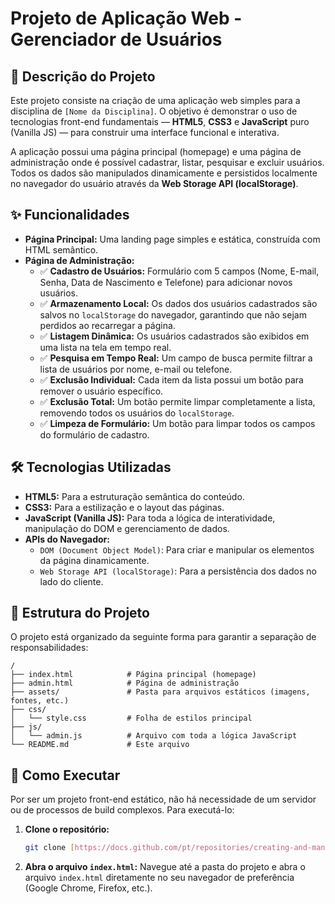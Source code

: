 # Projeto de Aplicação Web - Gerenciador de Usuários

## 📜 Descrição do Projeto

Este projeto consiste na criação de uma aplicação web simples para a disciplina de `[Nome da Disciplina]`. O objetivo é demonstrar o uso de tecnologias front-end fundamentais — **HTML5**, **CSS3** e **JavaScript** puro (Vanilla JS) — para construir uma interface funcional e interativa.

A aplicação possui uma página principal (homepage) e uma página de administração onde é possível cadastrar, listar, pesquisar e excluir usuários. Todos os dados são manipulados dinamicamente e persistidos localmente no navegador do usuário através da **Web Storage API (localStorage)**.

## ✨ Funcionalidades

-   **Página Principal:** Uma landing page simples e estática, construída com HTML semântico.
-   **Página de Administração:**
    -   ✅ **Cadastro de Usuários:** Formulário com 5 campos (Nome, E-mail, Senha, Data de Nascimento e Telefone) para adicionar novos usuários.
    -   ✅ **Armazenamento Local:** Os dados dos usuários cadastrados são salvos no `localStorage` do navegador, garantindo que não sejam perdidos ao recarregar a página.
    -   ✅ **Listagem Dinâmica:** Os usuários cadastrados são exibidos em uma lista na tela em tempo real.
    -   ✅ **Pesquisa em Tempo Real:** Um campo de busca permite filtrar a lista de usuários por nome, e-mail ou telefone.
    -   ✅ **Exclusão Individual:** Cada item da lista possui um botão para remover o usuário específico.
    -   ✅ **Exclusão Total:** Um botão permite limpar completamente a lista, removendo todos os usuários do `localStorage`.
    -   ✅ **Limpeza de Formulário:** Um botão para limpar todos os campos do formulário de cadastro.

## 🛠️ Tecnologias Utilizadas

-   **HTML5:** Para a estruturação semântica do conteúdo.
-   **CSS3:** Para a estilização e o layout das páginas.
-   **JavaScript (Vanilla JS):** Para toda a lógica de interatividade, manipulação do DOM e gerenciamento de dados.
-   **APIs do Navegador:**
    -   `DOM (Document Object Model)`: Para criar e manipular os elementos da página dinamicamente.
    -   `Web Storage API (localStorage)`: Para a persistência dos dados no lado do cliente.

## 📁 Estrutura do Projeto

O projeto está organizado da seguinte forma para garantir a separação de responsabilidades:

```
/
├── index.html            # Página principal (homepage)
├── admin.html            # Página de administração
├── assets/               # Pasta para arquivos estáticos (imagens, fontes, etc.)
├── css/
│   └── style.css         # Folha de estilos principal
├── js/
│   └── admin.js          # Arquivo com toda a lógica JavaScript
└── README.md             # Este arquivo
```

## 🚀 Como Executar

Por ser um projeto front-end estático, não há necessidade de um servidor ou de processos de build complexos. Para executá-lo:

1.  **Clone o repositório:**
    ```bash
    git clone [https://docs.github.com/pt/repositories/creating-and-managing-repositories/quickstart-for-repositories](https://docs.github.com/pt/repositories/creating-and-managing-repositories/quickstart-for-repositories)
    ```
2.  **Abra o arquivo `index.html`:**
    Navegue até a pasta do projeto e abra o arquivo `index.html` diretamente no seu navegador de preferência (Google Chrome, Firefox, etc.).
